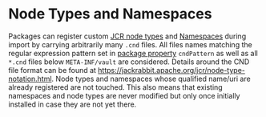 <!--
   Licensed to the Apache Software Foundation (ASF) under one or more
   contributor license agreements.  See the NOTICE file distributed with
   this work for additional information regarding copyright ownership.
   The ASF licenses this file to You under the Apache License, Version 2.0
   (the "License"); you may not use this file except in compliance with
   the License.  You may obtain a copy of the License at

       http://www.apache.org/licenses/LICENSE-2.0

   Unless required by applicable law or agreed to in writing, software
   distributed under the License is distributed on an "AS IS" BASIS,
   WITHOUT WARRANTIES OR CONDITIONS OF ANY KIND, either express or implied.
   See the License for the specific language governing permissions and
   limitations under the License.
-->

Node Types and Namespaces
===========

Packages can register custom [JCR node types](https://s.apache.org/jcr-2.0-spec/8_Node_Type_Discovery.html) and [Namespaces](https://s.apache.org/jcr-2.0-spec/3_Repository_Model.html#3.2.1%20Namespaces) during import by carrying arbitrarily many `.cnd` files. All files names matching the regular expression pattern set in [package property](properties.html) `cndPattern` as well as all `*.cnd` files below `META-INF/vault` are considered. Details around the CND file format can be found at <https://jackrabbit.apache.org/jcr/node-type-notation.html>.
Node types and namespaces whose qualified name/uri are already registered are not touched. This also means that existing namespaces and node types are never modified but only once initially installed in case they are not yet there.
